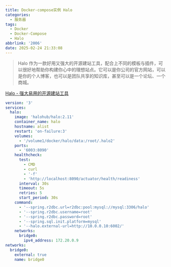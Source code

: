 ```yaml
---
title: Docker-compose实例 Halo
categories:
  - 服务器
tags:
  - Docker
  - Docker-Compose
  - Halo
abbrlink: '2006'
date: 2025-02-24 21:33:08
---
```


> Halo 作为一款好用又强大的开源建站工具，配合上不同的模板与插件，可以很好地帮助你构建你心中的理想站点。它可以是你公司的官方网站，可以是你的个人博客，也可以是团队共享的知识库，甚至可以是一个论坛、一个商城。

[Halo - 强大易用的开源建站工具](https://www.halo.run/)

```yaml
version: '3'
services:
  halo:
    image: 'halohub/halo:2.11'
    container_name: halo
    hostname: alist
    restart: 'on-failure:3'
    volumes:
      - '/volume1/docker/halo/data:/root/.halo2'
    ports:
      - '6003:8090'
    healthcheck:
      test:
        - CMD
        - curl
        - '-f'
        - 'http://localhost:8090/actuator/health/readiness'
      interval: 30s
      timeout: 5s
      retries: 5
      start_period: 30s
    command:
      - '--spring.r2dbc.url=r2dbc:pool:mysql://mysql:3306/halo'
      - '--spring.r2dbc.username=root'
      - '--spring.r2dbc.password=root'
      - '--spring.sql.init.platform=mysql'
      - '--halo.external-url=http://10.0.0.10:6002/'
    networks:
      bridge0:
        ipv4_address: 172.20.0.9
networks:
  bridge0:
    external: true
    name: bridge0
```
